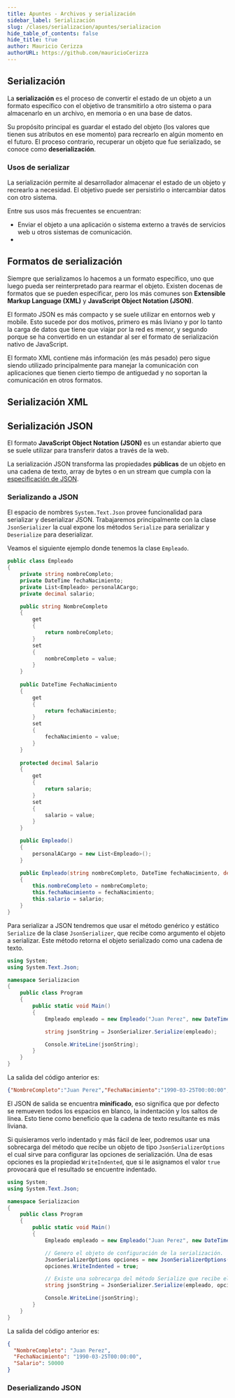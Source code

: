 ```yaml
---
title: Apuntes - Archivos y serialización
sidebar_label: Serialización
slug: /clases/serializacion/apuntes/serializacion
hide_table_of_contents: false
hide_title: true
author: Mauricio Cerizza
authorURL: https://github.com/mauricioCerizza
---
```

## Serialización
La **serialización** es el proceso de convertir el estado de un objeto a un formato específico con el objetivo de transmitirlo a otro sistema o para almacenarlo en un archivo, en memoria o en una base de datos.

Su propósito principal es guardar el estado del objeto (los valores que tienen sus atributos en ese momento) para recrearlo en algún momento en el futuro. El proceso contrario, recuperar un objeto que fue serializado, se conoce como **deserialización**. 

### Usos de serializar
La serialización permite al desarrollador almacenar el estado de un objeto y recrearlo a necesidad. El objetivo puede ser persistirlo o intercambiar datos con otro sistema. 

Entre sus usos más frecuentes se encuentran:
* Enviar el objeto a una aplicación o sistema externo a través de servicios web u otros sistemas de comunicación.
* 


## Formatos de serialización
Siempre que serializamos lo hacemos a un formato específico, uno que luego pueda ser reinterpretado para rearmar el objeto. Existen docenas de formatos que se pueden especificar, pero los más comunes son **Extensible Markup Language (XML)** y **JavaScript Object Notation (JSON)**.

El formato JSON es más compacto y se suele utilizar en entornos web y mobile. Esto sucede por dos motivos, primero es más liviano y por lo tanto la carga de datos que tiene que viajar por la red es menor, y segundo porque se ha convertido en un estandar al ser el formato de serialización nativo de JavaScript. 

El formato XML contiene más información (es más pesado) pero sigue siendo utilizado principalmente para manejar la comunicación con aplicaciones que tienen cierto tiempo de antiguedad y no soportan la comunicación en otros formatos.

## Serialización XML


## Serialización JSON
El formato **JavaScript Object Notation (JSON)** es un estandar abierto que se suele utilizar para transferir datos a través de la web. 

La serialización JSON transforma las propiedades **públicas** de un objeto en una cadena de texto, array de bytes o en un stream que cumpla con la [especificación de JSON](https://datatracker.ietf.org/doc/html/rfc8259). 


### Serializando a JSON
El espacio de nombres `System.Text.Json` provee funcionalidad para serializar y deserializar JSON. Trabajaremos principalmente con la clase `JsonSerializer` la cual expone los métodos `Serialize` para serializar y `Deserialize` para deserializar.

Veamos el siguiente ejemplo donde tenemos la clase `Empleado`.

```csharp
public class Empleado
{
    private string nombreCompleto;
    private DateTime fechaNacimiento;
    private List<Empleado> personalACargo;
    private decimal salario;

    public string NombreCompleto
    {
        get 
        {
            return nombreCompleto;
        }
        set
        {
            nombreCompleto = value;
        }
    }
    
    public DateTime FechaNacimiento
    {
        get 
        {
            return fechaNacimiento;
        }
        set
        {
            fechaNacimiento = value;
        }
    }
    
    protected decimal Salario
    {
        get 
        {
            return salario;
        }
        set
        {
            salario = value;
        }
    }

    public Empleado() 
    {
        personalACargo = new List<Empleado>();
    }

    public Empleado(string nombreCompleto, DateTime fechaNacimiento, decimal salario) : this()
    {
        this.nombreCompleto = nombreCompleto;
        this.fechaNacimiento = fechaNacimiento;
        this.salario = salario;
    }        
}
```

Para serializar a JSON tendremos que usar el método genérico y estático `Serialize` de la clase `JsonSerializer`, que recibe como argumento el objeto a serializar. Este método retorna el objeto serializado como una cadena de texto. 

```csharp
using System;
using System.Text.Json;

namespace Serializacion
{
    public class Program
    {
        public static void Main()
        {
            Empleado empleado = new Empleado("Juan Perez", new DateTime(1990, 03, 25), 50000M);

            string jsonString = JsonSerializer.Serialize(empleado);

            Console.WriteLine(jsonString);
        }
    }
}
```

La salida del código anterior es:
```json
{"NombreCompleto":"Juan Perez","FechaNacimiento":"1990-03-25T00:00:00","Salario":50000}
```

El JSON de salida se encuentra **minificado**, eso significa que por defecto se remueven todos los espacios en blanco, la indentación y los saltos de línea. Esto tiene como beneficio que la cadena de texto resultante es más liviana.

Si quisieramos verlo indentado y más fácil de leer, podremos usar una sobrecarga del método que recibe un objeto de tipo `JsonSerializerOptions` el cual sirve para configurar las opciones de serialización. Una de esas opciones es la propiedad `WriteIndented`, que si le asignamos el valor `true` provocará que el resultado se encuentre indentado. 

```csharp
using System;
using System.Text.Json;

namespace Serializacion
{
    public class Program
    {
        public static void Main()
        {
            Empleado empleado = new Empleado("Juan Perez", new DateTime(1990, 03, 25), 50000M);

            // Genero el objeto de configuración de la serialización.
            JsonSerializerOptions opciones = new JsonSerializerOptions();
            opciones.WriteIndented = true;

            // Existe una sobrecarga del método Serialize que recibe el objeto de configuración. 
            string jsonString = JsonSerializer.Serialize(empleado, opciones);

            Console.WriteLine(jsonString);
        }
    }
}
```

La salida del código anterior es:
```json
{
  "NombreCompleto": "Juan Perez",
  "FechaNacimiento": "1990-03-25T00:00:00",
  "Salario": 50000
}
```

### Deserializando JSON